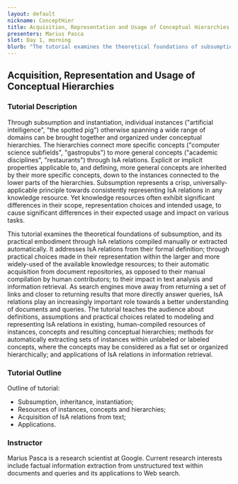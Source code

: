 ```yaml
---
layout: default
nickname: ConceptHier
title: Acquisition, Representation and Usage of Conceptual Hierarchies
presenters: Marius Pasca
slot: Day 1, morning
blurb: "The tutorial examines the theoretical foundations of subsumption, and its practical embodiment through IsA relations compiled manually or extracted automatically. It addresses IsA relations from their formal definition; through practical choices made in their representation within the larger and more widely-used of the available knowledge resources; to their automatic acquisition from document repositories, as opposed to their manual compilation by human contributors; to their impact in text analysis and information retrieval."
---
```

<div class="section" markdown="1">

## Acquisition, Representation and Usage of Conceptual Hierarchies

### Tutorial Description

Through subsumption and instantiation, individual instances ("artificial intelligence", "the spotted pig") otherwise spanning a wide range of domains can be brought together and organized under conceptual hierarchies. The hierarchies connect more specific concepts ("computer science subfields", "gastropubs") to more general concepts ("academic disciplines", "restaurants") through IsA relations. Explicit or implicit properties applicable to, and defining, more general concepts are inherited by their more specific concepts, down to the instances connected to the lower parts of the hierarchies. Subsumption represents a crisp, universally-applicable principle towards consistently representing IsA relations in any knowledge resource. Yet knowledge resources often exhibit significant differences in their scope, representation choices and intended usage, to cause significant differences in their expected usage and impact on various tasks.

This tutorial examines the theoretical foundations of subsumption, and its practical embodiment through IsA relations compiled manually or extracted automatically. It addresses IsA relations from their formal definition; through practical choices made in their representation within the larger and more widely-used of the available knowledge resources; to their automatic acquisition from document repositories, as opposed to their manual compilation by human contributors; to their impact in text analysis and information retrieval. As search engines move away from returning a set of links and closer to returning results that more directly answer queries, IsA relations play an increasingly important role towards a better understanding of documents and queries. The tutorial teaches the audience about definitions, assumptions and practical choices related to modeling and representing IsA relations in existing, human-compiled resources of instances, concepts and resulting conceptual hierarchies; methods for automatically extracting sets of instances within unlabeled or labeled concepts, where the concepts may be considered as a flat set or organized hierarchically; and applications of IsA relations in information retrieval.

### Tutorial Outline

Outline of tutorial:

* Subsumption, inheritance, instantiation;
* Resources of instances, concepts and hierarchies;
* Acquisition of IsA relations from text;
* Applications.

### Instructor

Marius Pasca is a research scientist at Google. Current research interests include factual information extraction from unstructured text within documents and queries and its applications to Web search.



</div>
